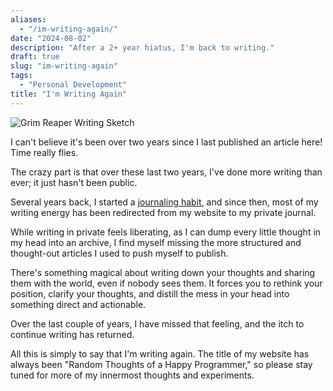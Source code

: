 ```yaml
---
aliases:
  - "/im-writing-again/"
date: "2024-08-02"
description: "After a 2+ year hiatus, I'm back to writing."
draft: true
slug: "im-writing-again"
tags:
  - "Personal Development"
title: "I'm Writing Again"
---
```



![Grim Reaper Writing Sketch][]

I can't believe it's been over two years since I last published an article here! Time really flies.

The crazy part is that over these last two years, I've done more writing than ever; it just hasn't been public.

Several years back, I started a [journaling habit][], and since then, most of my writing energy has been redirected from my website to my private journal.

While writing in private feels liberating, as I can dump every little thought in my head into an archive, I find myself missing the more structured and thought-out articles I used to push myself to publish.

There's something magical about writing down your thoughts and sharing them with the world, even if nobody sees them. It forces you to rethink your position, clarify your thoughts, and distill the mess in your head into something direct and actionable.

Over the last couple of years, I have missed that feeling, and the itch to continue writing has returned.

All this is simply to say that I'm writing again. The title of my website has always been "Random Thoughts of a Happy Programmer," so please stay tuned for more of my innermost thoughts and experiments.


  [Grim Reaper Writing Sketch]: /static/images/2024/grim-reaper-writing-sketch.jpeg "Grim Reaper Writing Sketch"
  [journaling habit]: /2022/journaling-the-best-habit-i-picked-up-in-2021 "Journaling: The Best Habit I Picked Up In 2021"
